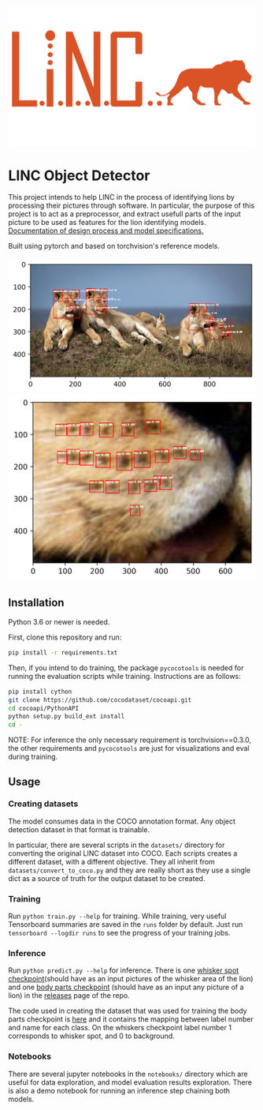 ![logo](pictures/logo.png)

# LINC Object Detector

This project intends to help LINC in the process of identifying lions by processing their pictures through software. In particular, the purpose of this project is to act as a preprocessor, and extract usefull parts of the input picture to be used as features for the lion identifying models. [Documentation of design process and model specifications.](https://github.com/tryolabs/LINC/blob/master/LINC_-_Tryolabs.pdf)

Built using pytorch and based on torchvision's reference models.

![lions](pictures/lions_prediction_sample.png)
![whiskers](pictures/whiskers_prediction_sample.png)

## Installation
Python 3.6 or newer is needed.

First, clone this repository and run:
```bash
pip install -r requirements.txt
```

Then, if you intend to do training, the package `pycocotools` is needed for running the evaluation scripts while training. Instructions are as follows:
```bash
pip install cython
git clone https://github.com/cocodataset/cocoapi.git
cd cocoapi/PythonAPI
python setup.py build_ext install
cd -
```

NOTE: For inference the only necessary requirement is torchvision==0.3.0, the other requirements and `pycocotools` are just for visualizations and eval during training.

## Usage

### Creating datasets
The model consumes data in the COCO annotation format. Any object detection dataset in that format is trainable.

In particular, there are several scripts in the `datasets/` directory for converting the original LINC dataset into COCO. Each scripts creates a different dataset, with a different objective. They all inherit from `datasets/convert_to_coco.py` and they are really short as they use a single dict as a source of truth for the output dataset to be created.

### Training
Run `python train.py --help` for training. While training, very useful Tensorboard summaries are saved in the `runs` folder by default. Just run `tensorboard --logdir runs` to see the progress of your training jobs.

### Inference
Run `python predict.py --help` for inference. There is one [whisker spot checkpoint](https://github.com/tryolabs/LINC/releases/download/v1.0/whiskers.pth)(should have as an input pictures of the whisker area of the lion) and one [body parts checkpoint](https://github.com/tryolabs/LINC/releases/download/v1.0/body_parts.pth) (should have as an input any picture of a lion) in the [releases](https://github.com/tryolabs/LINC/releases) page of the repo.

The code used in creating the dataset that was used for training the body parts checkpoint is [here](https://github.com/tryolabs/LINC/blob/master/datasets/create_all_but_ws_and_fb_dataset.py) and it contains the mapping between label number and name for each class. On the whiskers checkpoint label number 1 corresponds to whisker spot, and 0 to background.

### Notebooks
There are several jupyter notebooks in the `notebooks/` directory which are useful for data exploration, and model evaluation results exploration. There is also a demo notebook for running an inference step chaining both models.
